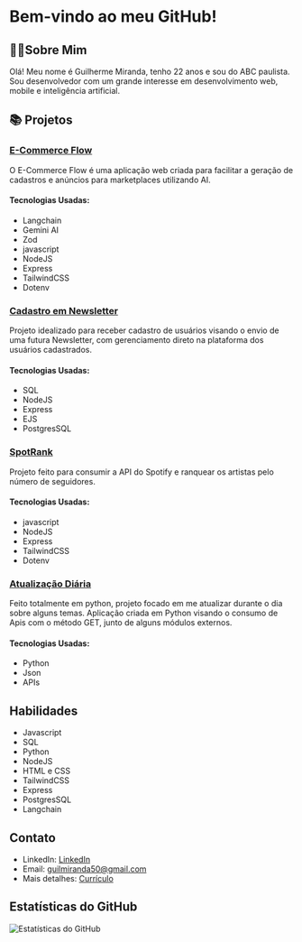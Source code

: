 # Bem-vindo ao meu GitHub!

## 🧑‍💻Sobre Mim

Olá! Meu nome é Guilherme Miranda, tenho 22 anos e sou do ABC paulista. Sou desenvolvedor com um grande interesse em desenvolvimento web, mobile e inteligência artificial.

## 📚 Projetos

### [E-Commerce Flow](ecommerceflow.vercel.app)
O E-Commerce Flow é uma aplicação web criada para facilitar a geração de cadastros e anúncios para marketplaces utilizando AI.
#### Tecnologias Usadas:
- Langchain
- Gemini AI
- Zod
- javascript
- NodeJS
- Express
- TailwindCSS
- Dotenv

### [Cadastro em Newsletter](https://github.com/Guicod3/Newsletter_Registration)
Projeto idealizado para receber cadastro de usuários visando o envio de uma futura Newsletter, com gerenciamento direto na plataforma dos usuários cadastrados. 
#### Tecnologias Usadas:
- SQL
- NodeJS
- Express
- EJS
- PostgresSQL

### [SpotRank](https://spot-rank.vercel.app)
Projeto feito para consumir a API do Spotify e ranquear os artistas pelo número de seguidores.
#### Tecnologias Usadas:
- javascript
- NodeJS
- Express
- TailwindCSS
- Dotenv

### [Atualização Diária](https://github.com/Guicod3/ProjetoAtualizacaoDiaria/blob/main/index.py)
Feito totalmente em python, projeto focado em me atualizar durante o dia sobre alguns temas. Aplicação criada em Python visando o consumo de Apis com o método GET, junto de alguns módulos externos.
#### Tecnologias Usadas:
- Python
- Json
- APIs

## Habilidades

- Javascript
- SQL
- Python
- NodeJS
- HTML e CSS
- TailwindCSS
- Express
- PostgresSQL
- Langchain

## Contato

- LinkedIn: [LinkedIn](https://www.linkedin.com/in/guilhermemiranda12/)
- Email: [guilmiranda50@gmail.com](mailto:guilmiranda50@gmail.com)
- Mais detalhes: [Currículo](https://docs.google.com/document/d/1fpxWLNJGqaDIFvvpcjjyvR9DPf3eRd0Cq83pkG7Z_zg/edit?usp=sharing)

## Estatísticas do GitHub

![Estatísticas do GitHub](https://github-readme-stats.vercel.app/api?username=Guicod3&show_icons=true&theme=radical)
